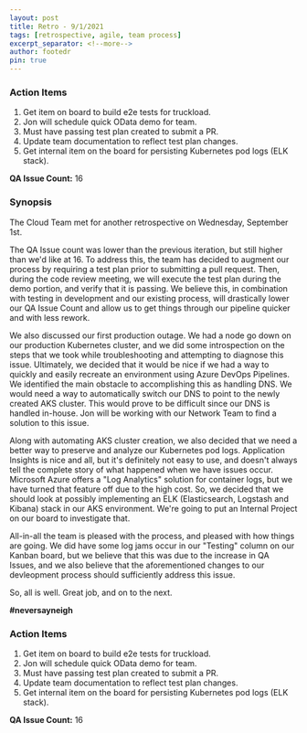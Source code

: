 ```yaml
---
layout: post
title: Retro - 9/1/2021
tags: [retrospective, agile, team process]
excerpt_separator: <!--more-->
author: footedr
pin: true
---
```

### Action Items
1. Get item on board to build e2e tests for truckload.
2. Jon will schedule quick OData demo for team.
3. Must have passing test plan created to submit a PR.
4. Update team documentation to reflect test plan changes.
5. Get internal item on the board for persisting Kubernetes pod logs (ELK stack).

__QA Issue Count:__ 16

<!--more-->

### Synopsis
The Cloud Team met for another retrospective on Wednesday, September 1st. 

The QA Issue count was lower than the previous iteration, but still higher than we'd like at 16. To address this, the team has decided to augment our process by requiring a test plan prior to submitting a pull request. Then, during the code review meeting, we will execute the test plan during the demo portion, and verify that it is passing. We believe this, in combination with testing in development and our existing process, will drastically lower our QA Issue Count and allow us to get things through our pipeline quicker and with less rework.

We also discussed our first production outage. We had a node go down on our production Kubernetes cluster, and we did some introspection on the steps that we took while troubleshooting and attempting to diagnose this issue. Ultimately, we decided that it would be nice if we had a way to quickly and easily recreate an environment using Azure DevOps Pipelines. We identified the main obstacle to accomplishing this as handling DNS. We would need a way to automatically switch our DNS to point to the newly created AKS cluster. This would prove to be difficult since our DNS is handled in-house. Jon will be working with our Network Team to find a solution to this issue.

Along with automating AKS cluster creation, we also decided that we need a better way to preserve and analyze our Kubernetes pod logs. Application Insights is nice and all, but it's definitely not easy to use, and doesn't always tell the complete story of what happened when we have issues occur. Microsoft Azure offers a "Log Analytics" solution for container logs, but we have turned that feature off due to the high cost. So, we decided that we should look at possibly implementing an ELK (Elasticsearch, Logstash and Kibana) stack in our AKS environment. We're going to put an Internal Project on our board to investigate that.

All-in-all the team is pleased with the process, and pleased with how things are going. We did have some log jams occur in our "Testing" column on our Kanban board, but we believe that this was due to the increase in QA Issues, and we also believe that the aforementioned changes to our devleopment process should sufficiently address this issue.

So, all is well. Great job, and on to the next.

**#neversayneigh**

### Action Items
1. Get item on board to build e2e tests for truckload.
2. Jon will schedule quick OData demo for team.
3. Must have passing test plan created to submit a PR.
4. Update team documentation to reflect test plan changes.
5. Get internal item on the board for persisting Kubernetes pod logs (ELK stack).

__QA Issue Count:__ 16